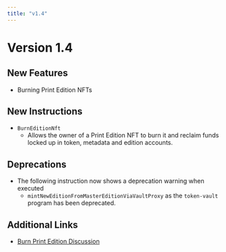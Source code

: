 ```yaml
---
title: "v1.4"
---
```


# Version 1.4

## New Features

- Burning Print Edition NFTs

## New Instructions

- `BurnEditionNft`
  - Allows the owner of a Print Edition NFT to burn it and reclaim funds locked up in token, metadata and edition accounts.

## Deprecations

- The following instruction now shows a deprecation warning when executed
  - `mintNewEditionFromMasterEditionViaVaultProxy` as the `token-vault` program has been deprecated.

## Additional Links

- [Burn Print Edition Discussion](https://github.com/metaplex-foundation/metaplex-program-library/discussions/689)
